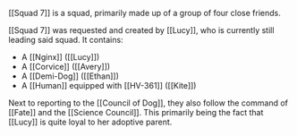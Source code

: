 [[Squad 7]] is a squad, primarily made up of a group of four close friends.

[[Squad 7]] was requested and created by [[Lucy]], who is currently still leading said squad. It contains:
- A [[Nginx]] ([[Lucy]])
- A [[Corvice]] ([[Avery]])
- A [[Demi-Dog]] ([[Ethan]])
- A [[Human]] equipped with [[HV-361]] ([[Kite]])

Next to reporting to the [[Council of Dog]], they also follow the command of [[Fate]] and the [[Science Council]]. This primarily being the fact that [[Lucy]] is quite loyal to her adoptive parent.
